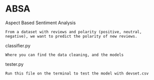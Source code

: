 # ABSA
Aspect Based Sentiment Analysis

    From a dataset with reviews and polarity (positive, neutral, negative), we want to predict the polarity of new reviews. 


classifier.py 

    Where you can find the data cleaning, and the models

tester.py

    Run this file on the terminal to test the model with devset.csv


